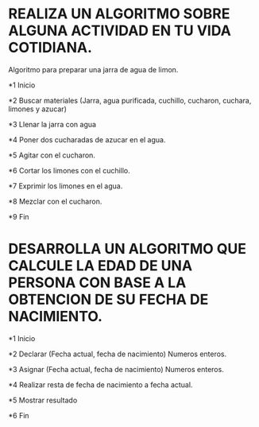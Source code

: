 # REALIZA UN ALGORITMO SOBRE ALGUNA ACTIVIDAD EN TU VIDA COTIDIANA.

Algoritmo para preparar una jarra de agua de limon.

*1 Inicio

*2 Buscar materiales (Jarra, agua purificada, cuchillo, cucharon, cuchara, limones y azucar)

*3 Llenar la jarra con agua

*4 Poner dos cucharadas de azucar en el agua.

*5 Agitar con el cucharon.

*6 Cortar los limones con el cuchillo.

*7 Exprimir los limones en el agua.

*8 Mezclar con el cucharon.

*9 Fin


# DESARROLLA UN ALGORITMO QUE CALCULE LA EDAD DE UNA PERSONA CON BASE A LA OBTENCION DE SU FECHA DE NACIMIENTO.

*1 Inicio

*2 Declarar (Fecha actual, fecha de nacimiento) Numeros enteros.

*3 Asignar (Fecha actual, fecha de nacimiento) Numeros enteros.

*4 Realizar resta de fecha de nacimiento a fecha actual.

*5 Mostrar resultado

*6 Fin
